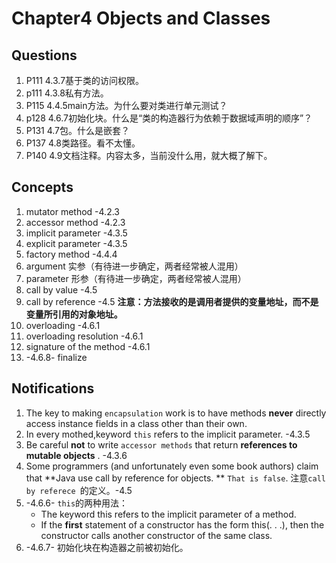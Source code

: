 # Chapter4 Objects and Classes

## Questions

1. P111 4.3.7基于类的访问权限。
2. p111 4.3.8私有方法。
3. P115 4.4.5main方法。为什么要对类进行单元测试？
4. p128 4.6.7初始化块。什么是“类的构造器行为依赖于数据域声明的顺序”？
5. P131 4.7包。什么是嵌套？
6. P137 4.8类路径。看不太懂。
7. P140 4.9文档注释。内容太多，当前没什么用，就大概了解下。

## Concepts

1. mutator method -4.2.3
2. accessor method -4.2.3
3. implicit parameter -4.3.5
4. explicit parameter -4.3.5
5. factory method -4.4.4
6. argument 实参（有待进一步确定，两者经常被人混用）
7. parameter 形参（有待进一步确定，两者经常被人混用）
8. call by value -4.5
9. call by reference -4.5    **注意：方法接收的是调用者提供的变量地址，而不是变量所引用的对象地址。** 
10. overloading -4.6.1
11. overloading resolution -4.6.1
12. signature of the method -4.6.1
13. -4.6.8- finalize

## Notifications

1. The key to making `encapsulation` work is to have methods **never** directly access instance fields in a class other than their own.
2. In every mothed,keyword `this` refers to the implicit parameter. -4.3.5
3. Be careful **not** to write `accessor methods` that return **references to mutable objects** . -4.3.6
4. Some programmers (and unfortunately even some book authors) claim that **Java use call by reference for objects. ** `That is false`. 注意`call by referece `的定义。-4.5
5. -4.6.6- `this`的两种用法：
   - The keyword this refers to the implicit parameter of a method.
   - If the **first** statement of a constructor has the form this(. . .), then the constructor calls another constructor of the same class. 
6. -4.6.7- 初始化块在构造器之前被初始化。

